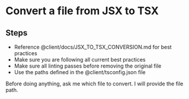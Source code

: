 # Convert a file from JSX to TSX

## Steps
- Reference @client/docs/JSX_TO_TSX_CONVERSION.md for best practices
- Make sure you are following all current best practices
- Make sure all linting passes before removing the original file
- Use the paths defined in the @client/tsconfig.json file

Before doing anything, ask me which file to convert. I will provide the file path.